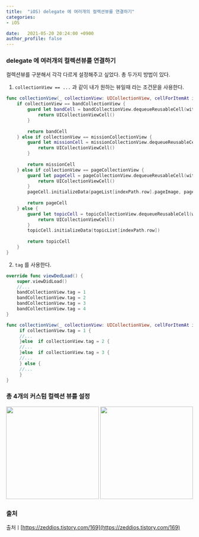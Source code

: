 ```yaml
---
title:  "iOS) delegate 에 여러개의 컬렉션뷰를 연결하기"
categories:
- iOS

date:   2021-05-20 20:24:00 +0900
author_profile: false
---
```

### delegate 에 여러개의 컬렉션뷰를 연결하기

컬렉션뷰를 구분해서 각각 다르게 설정해주고 싶었다. 총 두가지 방법이 있다.

1. `collectionView == ...` 과 같이 내가 원하는 뷰일때 라는 조건문을 사용한다.

```swift
func collectionView(_ collectionView: UICollectionView, cellForItemAt indexPath: IndexPath) -> UICollectionViewCell {
    if collectionView == bandCollectionView {
        guard let bandCell = bandCollectionView.dequeueReusableCell(withReuseIdentifier: "BandCollectionViewCell", for: indexPath) as? BandCollectionViewCell else {
            return UICollectionViewCell()
        }
        
        return bandCell
    } else if collectionView == missionCollectionView {
        guard let missionCell = missionCollectionView.dequeueReusableCell(withReuseIdentifier: "MissionCollectionViewCell", for: indexPath) as? MissionCollectionViewCell else {
            return UICollectionViewCell()
        }
        
        return missionCell
    } else if collectionView == pageCollectionView {
        guard let pageCell = pageCollectionView.dequeueReusableCell(withReuseIdentifier: "PageCollectionViewCell", for: indexPath) as? PageCollectionViewCell else {
            return UICollectionViewCell()
        }
        pageCell.initializeData(pageList[indexPath.row].pageImage, pageList[indexPath.row].title, pageList[indexPath.row].detail, pageList[indexPath.row].subscribe)
        
        return pageCell
    } else {
        guard let topicCell = topicCollectionView.dequeueReusableCell(withReuseIdentifier: "TopicCollectionViewCell", for: indexPath) as? TopicCollectionViewCell else {
            return UICollectionViewCell()
        }
        topicCell.initializeData(topicList[indexPath.row])
        
        return topicCell
    }
}
```

2. `tag` 를 사용한다.

```swift
override func viewDedLoad() {
    super.viewDidLoad()
    //...
    bandCollectionView.tag = 1
    bandCollectionView.tag = 2
    bandCollectionView.tag = 3
    bandCollectionView.tag = 4
}
```
```swift
func collectionView(_ collectionView: UICollectionView, cellForItemAt indexPath: IndexPath) -> UICollectionViewCell {
     if collectionView.tag = 1 {
     //...
     }else  if collectionView.tag = 2 {
     //...
     }else  if collectionView.tag = 3 {
     //...
     } else {
     //...
     }
}
```


### 총 4개의 커스텀 컬렉션 뷰를 설정
<p>
<img src = "https://user-images.githubusercontent.com/69136340/118971788-ca077f80-b9aa-11eb-8c06-48c9313d2fce.png" width = "250">

<img src = "https://user-images.githubusercontent.com/69136340/118971209-18684e80-b9aa-11eb-8ff4-e55064902d17.png" width ="250">
</p>

### 출처
출처ㅣ[https://zeddios.tistory.com/169](https://zeddios.tistory.com/169)
